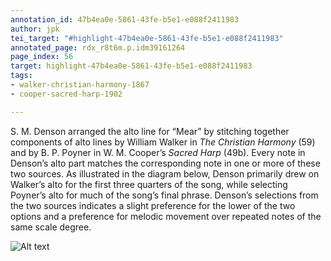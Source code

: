 ```yaml
---
annotation_id: 47b4ea0e-5861-43fe-b5e1-e088f2411983
author: jpk
tei_target: "#highlight-47b4ea0e-5861-43fe-b5e1-e088f2411983"
annotated_page: rdx_r8t6m.p.idm39161264
page_index: 56
target: highlight-47b4ea0e-5861-43fe-b5e1-e088f2411983
tags:
- walker-christian-harmony-1867
- cooper-sacred-harp-1902

---
```

S. M. Denson arranged the alto line for “Mear” by stitching together components of alto lines by William Walker in *The Christian Harmony* (59) and by B. P. Poyner in W. M. Cooper’s *Sacred Harp* (49b). Every note in Denson’s alto part matches the corresponding note in one or more of these two sources. As illustrated in the diagram below, Denson primarily drew on Walker’s alto for the first three quarters of the song, while selecting Poyner’s alto for much of the song’s final phrase. Denson’s selections from the two sources indicates a slight preference for the lower of the two options and a preference for melodic movement over repeated notes of the same scale degree. 

![Alt text](http://vault.silversand.org/readux/Mear_Alto_Test_3.jpg)
